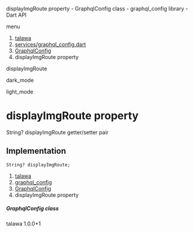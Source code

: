 




displayImgRoute property - GraphqlConfig class - graphql\_config library - Dart API







menu

1. [talawa](../../index.html)
2. [services/graphql\_config.dart](../../services_graphql_config/services_graphql_config-library.html)
3. [GraphqlConfig](../../services_graphql_config/GraphqlConfig-class.html)
4. displayImgRoute property

displayImgRoute


dark\_mode

light\_mode




# displayImgRoute property


String?
displayImgRoute
getter/setter pair

## Implementation

```
String? displayImgRoute;
```

 


1. [talawa](../../index.html)
2. [graphql\_config](../../services_graphql_config/services_graphql_config-library.html)
3. [GraphqlConfig](../../services_graphql_config/GraphqlConfig-class.html)
4. displayImgRoute property

##### GraphqlConfig class





talawa
1.0.0+1






